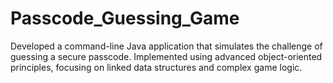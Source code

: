 # Passcode_Guessing_Game
Developed a command-line Java application that simulates the challenge of guessing a secure passcode. Implemented using advanced object-oriented principles, focusing on linked data structures and complex game logic.
